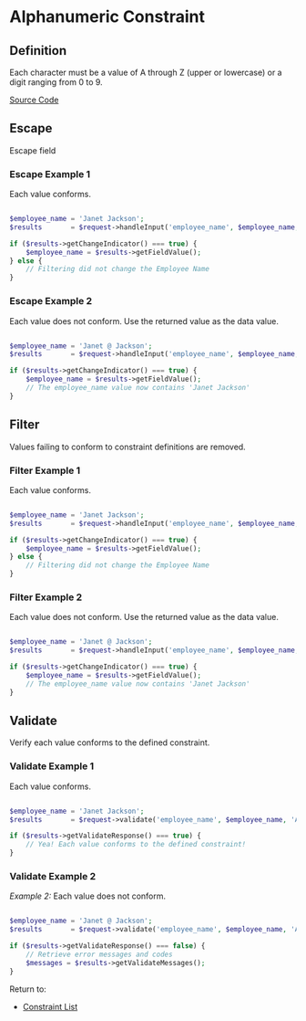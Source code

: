 
# Alphanumeric Constraint

## Definition

Each character must be a value of A through Z (upper or lowercase) or a digit ranging from 0 to 9.

[Source Code](https://github.com/Molajo/Fieldhandler/blob/bd65c83e7705b010555146fa6b2090d7e4bdd25e/Source/Constraint/Alphanumeric.php)

## Escape

Escape field

### Escape Example 1

Each value conforms.

```php

$employee_name = 'Janet Jackson';
$results       = $request->handleInput('employee_name', $employee_name, 'Alphanumeric');

if ($results->getChangeIndicator() === true) {
    $employee_name = $results->getFieldValue();
} else {
    // Filtering did not change the Employee Name
}

```

### Escape Example 2

Each value does not conform. Use the returned value as the data value.

```php

$employee_name = 'Janet @ Jackson';
$results       = $request->handleInput('employee_name', $employee_name, 'Alphanumeric');

if ($results->getChangeIndicator() === true) {
    $employee_name = $results->getFieldValue();
    // The employee_name value now contains 'Janet Jackson'
}

```


## Filter

Values failing to conform to constraint definitions are removed.

### Filter Example 1

Each value conforms.

```php

$employee_name = 'Janet Jackson';
$results       = $request->handleInput('employee_name', $employee_name, 'Alphanumeric');

if ($results->getChangeIndicator() === true) {
    $employee_name = $results->getFieldValue();
} else {
    // Filtering did not change the Employee Name
}

```

### Filter Example 2

Each value does not conform. Use the returned value as the data value.

```php

$employee_name = 'Janet @ Jackson';
$results       = $request->handleInput('employee_name', $employee_name, 'Alphanumeric');

if ($results->getChangeIndicator() === true) {
    $employee_name = $results->getFieldValue();
    // The employee_name value now contains 'Janet Jackson'
}

```

## Validate

Verify each value conforms to the defined constraint.

### Validate Example 1

Each value conforms.

```php

$employee_name = 'Janet Jackson';
$results       = $request->validate('employee_name', $employee_name, 'Alphanumeric');

if ($results->getValidateResponse() === true) {
    // Yea! Each value conforms to the defined constraint!
}

```

### Validate Example 2

*Example 2:* Each value does not conform.

```php

$employee_name = 'Janet @ Jackson';
$results       = $request->validate('employee_name', $employee_name, 'Alphanumeric');

if ($results->getValidateResponse() === false) {
    // Retrieve error messages and codes
    $messages = $results->getValidateMessages();
}


```

Return to:
 * [Constraint List](https://github.com/Molajo/Fieldhandler#constraints)
